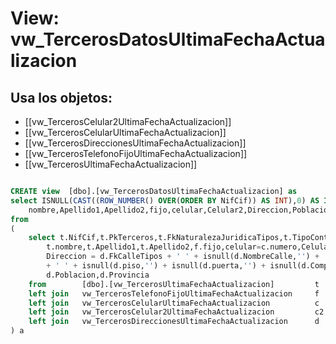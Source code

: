 # View: vw_TercerosDatosUltimaFechaActualizacion

## Usa los objetos:
- [[vw_TercerosCelular2UltimaFechaActualizacion]]
- [[vw_TercerosCelularUltimaFechaActualizacion]]
- [[vw_TercerosDireccionesUltimaFechaActualizacion]]
- [[vw_TercerosTelefonoFijoUltimaFechaActualizacion]]
- [[vw_TercerosUltimaFechaActualizacion]]

```sql

CREATE view  [dbo].[vw_TercerosDatosUltimaFechaActualizacion] as
select ISNULL(CAST((ROW_NUMBER() OVER(ORDER BY NifCif)) AS INT),0) AS Id, NifCif,PkTerceros,FkNaturalezaJuridicaTipos,TipoContribuyente,FkDocumentacionTipos,NombreComercial,
	nombre,Apellido1,Apellido2,fijo,celular,Celular2,Direccion,Poblacion,Provincia
from 
(
	select t.NifCif,t.PkTerceros,t.FkNaturalezaJuridicaTipos,t.TipoContribuyente,FkDocumentacionTipos,t.NombreComercial,
		t.nombre,t.Apellido1,t.Apellido2,f.fijo,celular=c.numero,Celular2=c2.celular,
		Direccion = d.FkCalleTipos + ' ' + isnull(d.NombreCalle,'') + ' ' + isnull(d.numero,'') + isnull(d.Bloque,'') 
		+ ' ' + isnull(d.piso,'') + isnull(d.puerta,'') + isnull(d.Complemento,' '),
		d.Poblacion,d.Provincia
	from		[dbo].[vw_TercerosUltimaFechaActualizacion]			t
	left join	vw_TercerosTelefonoFijoUltimaFechaActualizacion		f	on	t.PkTerceros = f.pkfkterceros
	left join	vw_TercerosCelularUltimaFechaActualizacion			c	on	t.PkTerceros = c.PkFkTerceros
	left join	vw_TercerosCelular2UltimaFechaActualizacion			c2	on	t.PkTerceros = c2.pkfkterceros
	left join	vw_TercerosDireccionesUltimaFechaActualizacion		d	on	t.PkTerceros = d.PkFkTerceros
) a

```
